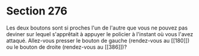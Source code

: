# Section 276

Les deux boutons sont si proches l'un de l'autre que vous ne pouvez pas deviner sur lequel s'apprêtait à appuyer le policier à l'instant où vous l'avez attaqué. Allez-vous presser le bouton de gauche (rendez-vous au [[180]]) ou le bouton de droite (rendez-vous au [[386]])?